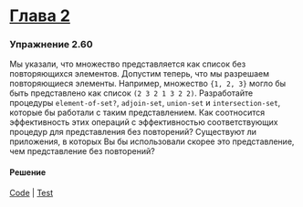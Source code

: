 # [Глава 2](../index.md#Глава-2-Построение-абстракций-с-помощью-данных)

### Упражнение 2.60
Мы указали, что множество представляется как список без повторяющихся элементов. Допустим теперь, что мы разрешаем повторяющиеся элементы. Например, множество `{1, 2, 3}` могло бы быть представлено как список `(2 3 2 1 3 2 2)`. Разработайте процедуры `element-of-set?`, `adjoin-set`, `union-set` и `intersection-set`, которые бы работали с таким представлением. Как соотносится эффективность этих операций с эффективностью соответствующих процедур для представления без повторений? Существуют ли приложения, в которых Вы бы использовали скорее это представление, чем представление без повторений?

#### Решение
[Code](../../src/sicp/chapter02/2_60.clj) | [Test](../../test/sicp/chapter02/2_60_test.clj)

